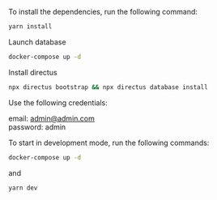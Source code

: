 To install the dependencies, run the following command:

```bash
yarn install
```

Launch database

```bash
docker-compose up -d
```

Install directus

```bash
npx directus bootstrap && npx directus database install

```

Use the following credentials:

email: admin@admin.com  
password: admin

To start in development mode, run the following commands:

```bash
docker-compose up -d
```

and

```bash
yarn dev
```
